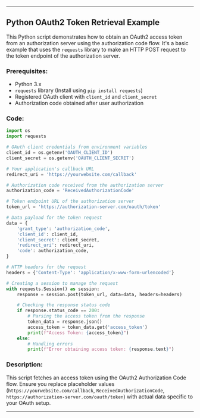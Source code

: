
---

## Python OAuth2 Token Retrieval Example

This Python script demonstrates how to obtain an OAuth2 access token from an authorization server using the authorization code flow. It's a basic example that uses the `requests` library to make an HTTP POST request to the token endpoint of the authorization server.

### Prerequisites:
- Python 3.x
- `requests` library (Install using `pip install requests`)
- Registered OAuth client with `client_id` and `client_secret`
- Authorization code obtained after user authorization

### Code:

```python
import os
import requests

# OAuth client credentials from environment variables
client_id = os.getenv('OAUTH_CLIENT_ID')
client_secret = os.getenv('OAUTH_CLIENT_SECRET')

# Your application's callback URL
redirect_uri = 'https://yourwebsite.com/callback'

# Authorization code received from the authorization server
authorization_code = 'ReceivedAuthorizationCode'

# Token endpoint URL of the authorization server
token_url = 'https://authorization-server.com/oauth/token'

# Data payload for the token request
data = {
    'grant_type': 'authorization_code',
    'client_id': client_id,
    'client_secret': client_secret,
    'redirect_uri': redirect_uri,
    'code': authorization_code,
}

# HTTP headers for the request
headers = {'Content-Type': 'application/x-www-form-urlencoded'}

# Creating a session to manage the request
with requests.Session() as session:
    response = session.post(token_url, data=data, headers=headers)

    # Checking the response status code
    if response.status_code == 200:
        # Parsing the access token from the response
        token_data = response.json()
        access_token = token_data.get('access_token')
        print(f"Access Token: {access_token}")
    else:
        # Handling errors
        print(f"Error obtaining access token: {response.text}")
```

### Description:
This script fetches an access token using the OAuth2 Authorization Code flow. Ensure you replace placeholder values (`https://yourwebsite.com/callback`, `ReceivedAuthorizationCode`, `https://authorization-server.com/oauth/token`) with actual data specific to your OAuth setup.

---

